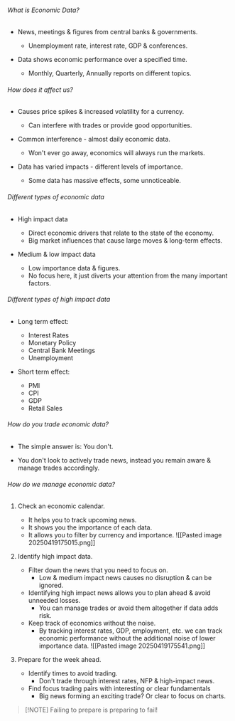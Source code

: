 
###### What is Economic Data?

- News, meetings & figures from central banks & governments.
	- Unemployment rate, interest rate, GDP & conferences.

- Data shows economic performance over a specified time.
	- Monthly, Quarterly, Annually reports on different topics.

###### How does it affect us?

- Causes price spikes & increased volatility for a currency.
	- Can interfere with trades or provide good opportunities.

- Common interference - almost daily economic data.
	- Won't ever go away, economics will always run the markets.

- Data has varied impacts - different levels of importance.
	- Some data has massive effects, some unnoticeable.

###### Different types of economic data

- High impact data
	- Direct economic drivers that relate to the state of the economy.
	- Big market influences that cause large moves & long-term effects.

- Medium & low impact data
	- Low importance data & figures.
	- No focus here, it just diverts your attention from the many important factors.



###### Different types of high impact data

- Long term effect:
	- Interest Rates
	- Monetary Policy
	- Central Bank Meetings
	- Unemployment

- Short term effect:
	- PMI
	- CPI
	- GDP
	- Retail Sales

###### How do you trade economic data?

- The simple answer is: You don't.

- You don't look to actively trade news, instead you remain aware & manage trades accordingly.

###### How do we manage economic data?

1. Check an economic calendar.
	- It helps you to track upcoming news.
	- It shows you the importance of each data.
	- It allows you to filter by currency and importance.
	![[Pasted image 20250419175015.png]]

2. Identify high impact data.
	- Filter down the news that you need to focus on.
		- Low & medium impact news causes no disruption & can be ignored.
	- Identifying high impact news allows you to plan ahead & avoid unneeded losses.
		- You can manage trades or avoid them altogether if data adds risk.
	- Keep track of economics without the noise.
		- By tracking interest rates, GDP, employment, etc. we can track economic performance without the additional noise of lower importance data.
	![[Pasted image 20250419175541.png]]

3. Prepare for the week ahead.
	- Identify times to avoid trading.
		- Don't trade through interest rates, NFP & high-impact news.
	- Find focus trading pairs with interesting or clear fundamentals
		- Big news forming an exciting trade? Or clear to focus on charts.


> [!NOTE] Failing to prepare is preparing to fail!

